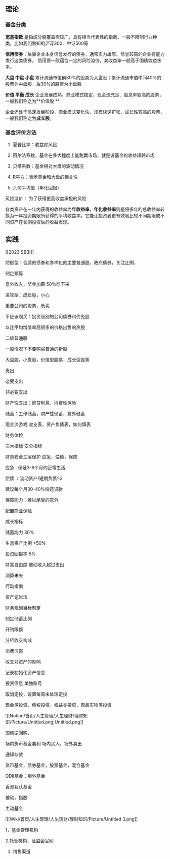 ## 理论







### 基金分类




**宽基指数** 是指成分股覆盖面较广，具有相当代表性的指数，一般不限制行业种类，比如我们熟知的沪深300、中证500等

**信用债券**：依靠企业本身信誉发行的债券，通常实力雄厚、信誉较高的企业有能力发行这类债券。 信用债一般蕴含一定的风险溢价，其收益率一般高于国债收益水平。

**大盘 中盘 小盘**
累计流通市值前30%的股票为大盘股；累计流通市值中间40%的股票为中盘股，后30%的股票为小盘股  
  
**价值 平衡 成长** 
企业发展成熟、商业模式稳定、现金流充足、股息率较高的股票，一般我们称之为**价值股 **

企业还处于高速发展阶段、商业模式变化快、规模快速扩张、成长性较高的股票，一般我们称之为**成长股**。


### 基金评价方法

1. 夏普比率：收益除风险

2. 阿尔法系数，基金在多大程度上能跑赢市场，就是说基金的收益超越市场

3. 贝塔系数：基金相对大盘的波动情况

4. R平方：表示基金和大盘的相关性

5. 几何平均值（年化回报）




风险溢价： 为了获得更高收益承担的风险



各类资产在一年内获得的收益率为**年收益率**，**年化收益率**则是将多年的总收益率转换为一年投资期限所获得的平均收益率。它能让投资者更有效地比较不同期限或不同资产在长期投资后的收益表现。









## 实践


[[2023 SBBI]]

防御型：合适的债券和多样化的主要普通股，政府债券，关注比例，

制定预算

意外收入，奖金加薪 50%存下来

进攻型：成长股，小心

重要公司的股票，低买

不应该购买：投资级别的公司债券和优先股

以比平均增值率高很多的价格出售的热股

二级普通股

一般情况下不要购买普通的新股

  

大盘股，小盘股，价值型股票，成长型股票



  
 

支出

必要支出

非必要支出

财产性支出：房贷利息，消费性保险

  

  

储蓄：工作储蓄，财产性储蓄，意外储蓄

现金流游戏 收支表，资产负债表，如何填表

  

财务体检

三大指标 安全指标

财务安全三层保护 应急，偿债，保障

应急 : 保证3-6个月的正常生活

偿债 ：流动资产/短期负债>2

建议每个月30-40%偿还贷款

保障能力：难以承受的意外

配置商业保险

成长指标

储蓄能力 30%

生息资产比例 >50%

投资回报率 5%

财富自由度 被动收入超过支出

  

  

  

测算未来

  

  

  

  

  

  

行动指南

  

  

  

  

  

  

  

  

  

  

资产记账法

财务规划目标制定

制定储蓄比例

开销限额

  

分析收支构成

消费习惯

收支对资产的影响

  

  

记录初始化资产信息

投资信息 单独账号

  

  

  

取消定投，设置每周末处理定投

  

现金类投资，债权投资，权益类投资，商品实物类投资

![[Notion/首页/人生管理/人生理财/理财知识/Picture/Untitled.png|Untitled.png]]

  

国债逆回购，

场内货币基金套利 场内买入，场外卖出

  

通知存款

货币基金，债券基金，股票基金，混合基金

QDII基金：境外基金

香港互认基金

被动，指数

主动基金

![[Wiki/首页/人生管理/人生理财/理财知识/Picture/Untitled 3.png]]

1，基金管理机构

2.托管机构，证监会官网

1. 销售渠道